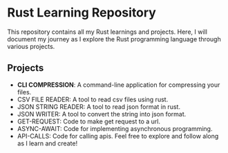 # Rust Learning Repository

This repository contains all my Rust learnings and projects. Here, I will document my journey as I explore the Rust programming language through various projects.

## Projects

- **CLI COMPRESSION**: A command-line application for compressing your files.
- CSV FILE READER: A tool to read csv files using rust.
- JSON STRING READER: A tool to read json format in rust.
- JSON WRITER: A tool to convert the string into json format.
- GET-REQUEST: Code to make get request to a url.
- ASYNC-AWAIT: Code for implementing asynchronous programming.
- API-CALLS: Code for calling apis.
Feel free to explore and follow along as I learn and create!
